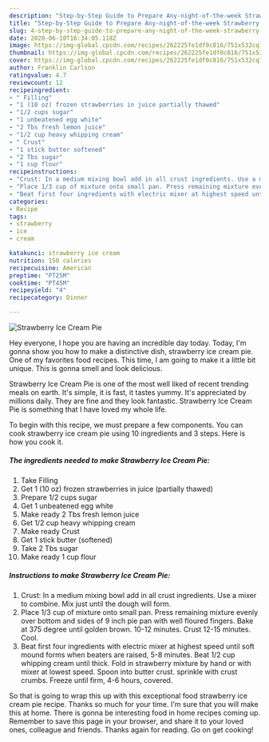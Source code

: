 ```yaml
---
description: "Step-by-Step Guide to Prepare Any-night-of-the-week Strawberry Ice Cream Pie"
title: "Step-by-Step Guide to Prepare Any-night-of-the-week Strawberry Ice Cream Pie"
slug: 4-step-by-step-guide-to-prepare-any-night-of-the-week-strawberry-ice-cream-pie
date: 2020-06-10T16:34:05.118Z
image: https://img-global.cpcdn.com/recipes/262225fe1df0c816/751x532cq70/strawberry-ice-cream-pie-recipe-main-photo.jpg
thumbnail: https://img-global.cpcdn.com/recipes/262225fe1df0c816/751x532cq70/strawberry-ice-cream-pie-recipe-main-photo.jpg
cover: https://img-global.cpcdn.com/recipes/262225fe1df0c816/751x532cq70/strawberry-ice-cream-pie-recipe-main-photo.jpg
author: Franklin Carlson
ratingvalue: 4.7
reviewcount: 12
recipeingredient:
- " Filling"
- "1 (10 oz) frozen strawberries in juice partially thawed"
- "1/2 cups sugar"
- "1 unbeatened egg white"
- "2 Tbs fresh lemon juice"
- "1/2 cup heavy whipping cream"
- " Crust"
- "1 stick butter softened"
- "2 Tbs sugar"
- "1 cup flour"
recipeinstructions:
- "Crust: In a medium mixing bowl add in all crust ingredients. Use a mixer to combine. Mix just until the dough will form."
- "Place 1/3 cup of mixture onto small pan. Press remaining mixture evenly over bottom and sides of 9 inch pie pan with well floured fingers. Bake at 375 degree until golden brown. 10-12 minutes. Crust 12-15 minutes. Cool."
- "Beat first four ingredients with electric mixer at highest speed until soft mound forms when beaters are raised, 5-8 minutes. Beat 1/2 cup whipping cream until thick. Fold in strawberry mixture by hand or with mixer at lowest speed. Spoon into butter crust. sprinkle with crust crumbs. Freeze until firm, 4-6 hours, covered."
categories:
- Recipe
tags:
- strawberry
- ice
- cream

katakunci: strawberry ice cream 
nutrition: 150 calories
recipecuisine: American
preptime: "PT25M"
cooktime: "PT45M"
recipeyield: "4"
recipecategory: Dinner

---
```



![Strawberry Ice Cream Pie](https://img-global.cpcdn.com/recipes/262225fe1df0c816/751x532cq70/strawberry-ice-cream-pie-recipe-main-photo.jpg)

Hey everyone, I hope you are having an incredible day today. Today, I'm gonna show you how to make a distinctive dish, strawberry ice cream pie. One of my favorites food recipes. This time, I am going to make it a little bit unique. This is gonna smell and look delicious.



Strawberry Ice Cream Pie is one of the most well liked of recent trending meals on earth. It's simple, it is fast, it tastes yummy. It's appreciated by millions daily. They are fine and they look fantastic. Strawberry Ice Cream Pie is something that I have loved my whole life.


To begin with this recipe, we must prepare a few components. You can cook strawberry ice cream pie using 10 ingredients and 3 steps. Here is how you cook it.

##### The ingredients needed to make Strawberry Ice Cream Pie:

1. Take  Filling
1. Get 1 (10 oz) frozen strawberries in juice (partially thawed)
1. Prepare 1/2 cups sugar
1. Get 1 unbeatened egg white
1. Make ready 2 Tbs fresh lemon juice
1. Get 1/2 cup heavy whipping cream
1. Make ready  Crust
1. Get 1 stick butter (softened)
1. Take 2 Tbs sugar
1. Make ready 1 cup flour




##### Instructions to make Strawberry Ice Cream Pie:

1. Crust: In a medium mixing bowl add in all crust ingredients. Use a mixer to combine. Mix just until the dough will form.
1. Place 1/3 cup of mixture onto small pan. Press remaining mixture evenly over bottom and sides of 9 inch pie pan with well floured fingers. Bake at 375 degree until golden brown. 10-12 minutes. Crust 12-15 minutes. Cool.
1. Beat first four ingredients with electric mixer at highest speed until soft mound forms when beaters are raised, 5-8 minutes. Beat 1/2 cup whipping cream until thick. Fold in strawberry mixture by hand or with mixer at lowest speed. Spoon into butter crust. sprinkle with crust crumbs. Freeze until firm, 4-6 hours, covered.




So that is going to wrap this up with this exceptional food strawberry ice cream pie recipe. Thanks so much for your time. I'm sure that you will make this at home. There is gonna be interesting food in home recipes coming up. Remember to save this page in your browser, and share it to your loved ones, colleague and friends. Thanks again for reading. Go on get cooking!
